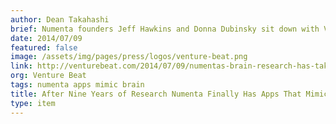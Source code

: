 ```yaml
---
author: Dean Takahashi
brief: Numenta founders Jeff Hawkins and Donna Dubinsky sit down with VentureBeat to talk about Numenta’s breakthrough progress in machine intelligence
date: 2014/07/09
featured: false
image: /assets/img/pages/press/logos/venture-beat.png
link: http://venturebeat.com/2014/07/09/numentas-brain-research-has-taken-a-long-nine-years-but-it-starting-to-pay-off-interview/
org: Venture Beat
tags: numenta apps mimic brain
title: After Nine Years of Research Numenta Finally Has Apps That Mimic the Way the Brain Works
type: item
---
```

